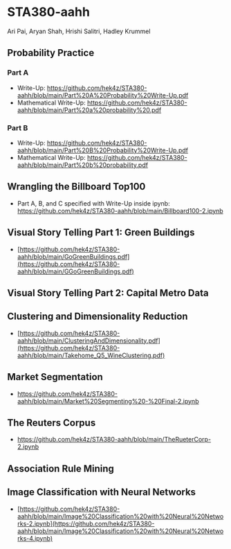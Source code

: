 # STA380-aahh
Ari Pai, Aryan Shah, Hrishi Salitri, Hadley Krummel

## Probability Practice 
### Part A
- Write-Up: https://github.com/hek4z/STA380-aahh/blob/main/Part%20A%20Probability%20Write-Up.pdf
- Mathematical Write-Up: https://github.com/hek4z/STA380-aahh/blob/main/Part%20a%20probability%20.pdf
### Part B
- Write-Up: https://github.com/hek4z/STA380-aahh/blob/main/Part%20B%20Probability%20Write-Up.pdf
- Mathematical Write-Up: https://github.com/hek4z/STA380-aahh/blob/main/Part%20b%20probability.pdf
  
## Wrangling the Billboard Top100
- Part A, B, and C specified with Write-Up inside ipynb: https://github.com/hek4z/STA380-aahh/blob/main/Billboard100-2.ipynb

## Visual Story Telling Part 1: Green Buildings
- [https://github.com/hek4z/STA380-aahh/blob/main/GoGreenBuildings.pdf](https://github.com/hek4z/STA380-aahh/blob/main/GGoGreenBuildings.pdf)

## Visual Story Telling Part 2: Capital Metro Data

## Clustering and Dimensionality Reduction
- [https://github.com/hek4z/STA380-aahh/blob/main/ClusteringAndDimensionality.pdf](https://github.com/hek4z/STA380-aahh/blob/main/Takehome_Q5_WineClustering.pdf)

## Market Segmentation
- https://github.com/hek4z/STA380-aahh/blob/main/Market%20Segmenting%20-%20Final-2.ipynb

## The Reuters Corpus
- https://github.com/hek4z/STA380-aahh/blob/main/TheRueterCorp-2.ipynb

## Association Rule Mining 

## Image Classification with Neural Networks
- [https://github.com/hek4z/STA380-aahh/blob/main/Image%20Classification%20with%20Neural%20Networks-2.ipynb](https://github.com/hek4z/STA380-aahh/blob/main/Image%20Classification%20with%20Neural%20Networks-4.ipynb)
